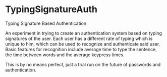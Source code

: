 # TypingSignatureAuth
Typing Signature Based Authentication

An experiment in trying to create an authentication system based on typing signatures of the user.
Each user has a different rate of typing which is unique to him, which can be used to recognize and authenticate said user.
Basic features for recognition include average time to type the sentence, the time between words and the average keypress times.

This is by no means perfect, just a trial run on the future of passwords and authentication.

